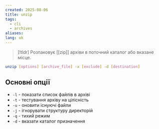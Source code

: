 ```yaml
---
created: 2025-08-06
title: unzip
tags:
  - cli
  - archives
aliases: 
lang: uk
---
```


> [!tldr]
> Розпаковує [[zip]] архіви в поточний каталог або вказане місце.

```bash
unzip [options] [archive_file] -x [exclude] -d [destination]
```

## Основні опції

- `-l` - показати список файлів в архіві
- `-t` - тестування архіву на цілісність
- `-u` - оновити існуючі файли
- `-j` - ігнорувати структуру директорій
- `-q` - тихий режим
- `-d` - вказати каталог призначення


